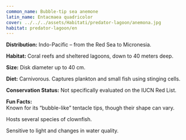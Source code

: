 ```yaml
---
common_name: Bubble-tip sea anemone
latin_name: Entacmaea quadricolor
cover: ../../../assets/Habitati/predator-lagoon/anemona.jpg
habitat: predator-lagoon/en
---
```

**Distribution:** Indo-Pacific – from the Red Sea to Micronesia.  

**Habitat:** Coral reefs and sheltered lagoons, down to 40 meters deep.  

**Size:** Disk diameter up to 40 cm.  

**Diet:** Carnivorous. Captures plankton and small fish using stinging cells.  

**Conservation Status:** Not specifically evaluated on the IUCN Red List.  

**Fun Facts:**  
Known for its “bubble-like” tentacle tips, though their shape can vary.  

Hosts several species of clownfish.  

Sensitive to light and changes in water quality.
